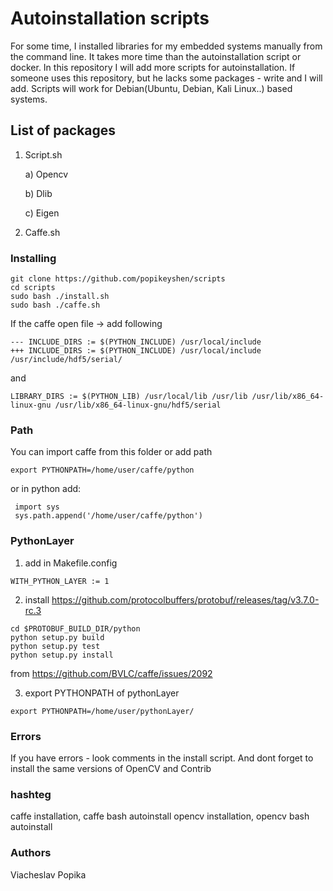 # Autoinstallation scripts

For some time, I installed libraries for my embedded systems manually from the command line. It takes more time than the autoinstallation script or docker. In this repository I will add more scripts for autoinstallation. If someone uses this repository, but he lacks some packages - write and I will add. Scripts will work for Debian(Ubuntu, Debian, Kali Linux..) based systems.

## List of packages

1. Script.sh

   a) Opencv

   b) Dlib

   c) Eigen

2. Caffe.sh

### Installing


```
git clone https://github.com/popikeyshen/scripts
cd scripts
sudo bash ./install.sh
sudo bash ./caffe.sh
```
If the caffe open file -> add following 
```
--- INCLUDE_DIRS := $(PYTHON_INCLUDE) /usr/local/include
+++ INCLUDE_DIRS := $(PYTHON_INCLUDE) /usr/local/include /usr/include/hdf5/serial/
```
and 
```
LIBRARY_DIRS := $(PYTHON_LIB) /usr/local/lib /usr/lib /usr/lib/x86_64-linux-gnu /usr/lib/x86_64-linux-gnu/hdf5/serial
```
### Path

 You can import caffe from this folder or add path
 
```
export PYTHONPATH=/home/user/caffe/python

```
 or in python add:
 
```
 import sys
 sys.path.append('/home/user/caffe/python')

```

### PythonLayer

1) add in Makefile.config
```
WITH_PYTHON_LAYER := 1 
```
2) install https://github.com/protocolbuffers/protobuf/releases/tag/v3.7.0-rc.3
```
cd $PROTOBUF_BUILD_DIR/python
python setup.py build
python setup.py test
python setup.py install
```
from https://github.com/BVLC/caffe/issues/2092

3) export PYTHONPATH of pythonLayer
```
export PYTHONPATH=/home/user/pythonLayer/
```

### Errors

If you have errors - look comments in the install script. And dont forget to install the same versions of OpenCV and Contrib


### hashteg 
caffe installation, caffe bash autoinstall
opencv installation, opencv bash autoinstall

### Authors

Viacheslav Popika
